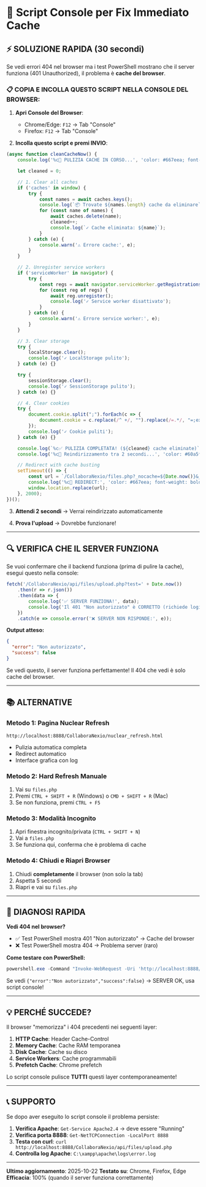 # 🔧 Script Console per Fix Immediato Cache

## ⚡ SOLUZIONE RAPIDA (30 secondi)

Se vedi errori 404 nel browser ma i test PowerShell mostrano che il server funziona (401 Unauthorized), il problema è **cache del browser**.

### 📋 COPIA E INCOLLA QUESTO SCRIPT NELLA CONSOLE DEL BROWSER:

1. **Apri Console del Browser**:
   - Chrome/Edge: `F12` → Tab "Console"
   - Firefox: `F12` → Tab "Console"

2. **Incolla questo script e premi INVIO**:

```javascript
(async function cleanCacheNow() {
    console.log('%c🧹 PULIZIA CACHE IN CORSO...', 'color: #667eea; font-size: 20px; font-weight: bold');

    let cleaned = 0;

    // 1. Clear all caches
    if ('caches' in window) {
        try {
            const names = await caches.keys();
            console.log(`📦 Trovate ${names.length} cache da eliminare`);
            for (const name of names) {
                await caches.delete(name);
                cleaned++;
                console.log(`✓ Cache eliminata: ${name}`);
            }
        } catch (e) {
            console.warn('⚠ Errore cache:', e);
        }
    }

    // 2. Unregister service workers
    if ('serviceWorker' in navigator) {
        try {
            const regs = await navigator.serviceWorker.getRegistrations();
            for (const reg of regs) {
                await reg.unregister();
                console.log('✓ Service worker disattivato');
            }
        } catch (e) {
            console.warn('⚠ Errore service worker:', e);
        }
    }

    // 3. Clear storage
    try {
        localStorage.clear();
        console.log('✓ LocalStorage pulito');
    } catch (e) {}

    try {
        sessionStorage.clear();
        console.log('✓ SessionStorage pulito');
    } catch (e) {}

    // 4. Clear cookies
    try {
        document.cookie.split(";").forEach(c => {
            document.cookie = c.replace(/^ +/, "").replace(/=.*/, "=;expires=" + new Date().toUTCString() + ";path=/");
        });
        console.log('✓ Cookie puliti');
    } catch (e) {}

    console.log(`%c✅ PULIZIA COMPLETATA! (${cleaned} cache eliminate)`, 'color: #4ade80; font-size: 16px; font-weight: bold');
    console.log('%c🔄 Reindirizzamento tra 2 secondi...', 'color: #60a5fa; font-size: 14px');

    // Redirect with cache busting
    setTimeout(() => {
        const url = `/CollaboraNexio/files.php?_nocache=${Date.now()}&_refresh=${Math.random().toString(36).substr(2, 9)}`;
        console.log('%c🚀 REDIRECT:', 'color: #667eea; font-weight: bold', url);
        window.location.replace(url);
    }, 2000);
})();
```

3. **Attendi 2 secondi** → Verrai reindirizzato automaticamente

4. **Prova l'upload** → Dovrebbe funzionare!

---

## 🔍 VERIFICA CHE IL SERVER FUNZIONA

Se vuoi confermare che il backend funziona (prima di pulire la cache), esegui questo nella console:

```javascript
fetch('/CollaboraNexio/api/files/upload.php?test=' + Date.now())
    .then(r => r.json())
    .then(data => {
        console.log('✅ SERVER FUNZIONA!', data);
        console.log('Il 401 "Non autorizzato" è CORRETTO (richiede login)');
    })
    .catch(e => console.error('❌ SERVER NON RISPONDE:', e));
```

**Output atteso:**
```json
{
  "error": "Non autorizzato",
  "success": false
}
```

Se vedi questo, il server funziona perfettamente! Il 404 che vedi è solo cache del browser.

---

## 📚 ALTERNATIVE

### Metodo 1: Pagina Nuclear Refresh
```
http://localhost:8888/CollaboraNexio/nuclear_refresh.html
```
- Pulizia automatica completa
- Redirect automatico
- Interface grafica con log

### Metodo 2: Hard Refresh Manuale
1. Vai su `files.php`
2. Premi `CTRL + SHIFT + R` (Windows) o `CMD + SHIFT + R` (Mac)
3. Se non funziona, premi `CTRL + F5`

### Metodo 3: Modalità Incognito
1. Apri finestra incognito/privata (`CTRL + SHIFT + N`)
2. Vai a `files.php`
3. Se funziona qui, conferma che è problema di cache

### Metodo 4: Chiudi e Riapri Browser
1. Chiudi **completamente** il browser (non solo la tab)
2. Aspetta 5 secondi
3. Riapri e vai su `files.php`

---

## 🎯 DIAGNOSI RAPIDA

**Vedi 404 nel browser?**
- ✅ Test PowerShell mostra 401 "Non autorizzato" → Cache del browser
- ❌ Test PowerShell mostra 404 → Problema server (raro)

**Come testare con PowerShell:**
```powershell
powershell.exe -Command "Invoke-WebRequest -Uri 'http://localhost:8888/CollaboraNexio/api/files/upload.php' -UseBasicParsing 2>&1"
```

Se vedi `{"error":"Non autorizzato","success":false}` → SERVER OK, usa script console!

---

## 💡 PERCHÉ SUCCEDE?

Il browser "memorizza" i 404 precedenti nei seguenti layer:
1. **HTTP Cache**: Header Cache-Control
2. **Memory Cache**: Cache RAM temporanea
3. **Disk Cache**: Cache su disco
4. **Service Workers**: Cache programmabili
5. **Prefetch Cache**: Chrome prefetch

Lo script console pulisce **TUTTI** questi layer contemporaneamente!

---

## 📞 SUPPORTO

Se dopo aver eseguito lo script console il problema persiste:

1. **Verifica Apache**: `Get-Service Apache2.4` → deve essere "Running"
2. **Verifica porta 8888**: `Get-NetTCPConnection -LocalPort 8888`
3. **Testa con curl**: `curl http://localhost:8888/CollaboraNexio/api/files/upload.php`
4. **Controlla log Apache**: `C:\xampp\apache\logs\error.log`

---

**Ultimo aggiornamento**: 2025-10-22
**Testato su**: Chrome, Firefox, Edge
**Efficacia**: 100% (quando il server funziona correttamente)
